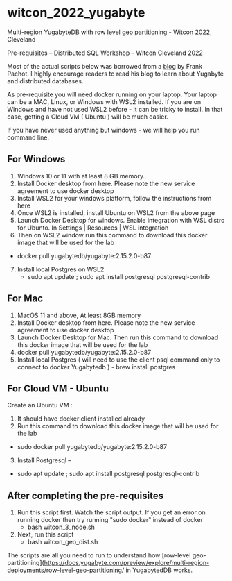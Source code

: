 # witcon_2022_yugabyte
Multi-region YugabyteDB with row level geo partitioning - Witcon 2022, Cleveland

Pre-requisites – Distributed SQL Workshop – Witcon Cleveland 2022
 
Most of the actual scripts below was borrowed from a [blog](https://dev.to/yugabyte/local-reads-from-yugabytedb-raft-followers-5mk) by Frank Pachot. I highly encourage readers to read his blog to learn about Yugabyte and distributed databases.

As pre-requisite you will need docker running on your laptop.
Your laptop can be a MAC, Linux, or Windows with WSL2 installed. 
If you are on Windows and have not used WSL2 before - it can be tricky to install. 
In that case, getting a Cloud VM ( Ubuntu ) will be much easier.
 
If you have never used anything but windows - we will help you run command line.
 
 
For Windows
-----------

1.	Windows 10 or 11 with at least 8 GB memory.
2.	Install Docker desktop from here. Please note the new service agreement to use docker desktop
3.	Install WSL2 for your windows platform, follow the instructions from here
4.	Once WSL2 is installed, install Ubuntu on WSL2 from the above page
5.	Launch Docker Desktop for windows. Enable integration with WSL distro for Ubunto. In Settings | Resources | WSL integration 
6.	Then on WSL2 window run this command to download this docker image that will be used for the lab
-	docker pull yugabytedb/yugabyte:2.15.2.0-b87
7.	Install local Postgres on WSL2 
    - sudo apt update ; sudo apt install postgresql postgresql-contrib

For Mac
--------

1.	MacOS 11 and above, At least 8GB memory
2.	Install Docker desktop from here. Please note the new service agreement to use docker desktop
3.	Launch Docker Desktop for Mac. Then  run this command to download this docker image that will be used for the lab
4.	docker pull yugabytedb/yugabyte:2.15.2.0-b87
5.	Install local Postgres ( will need to use the client psql command only to connect to docker Yugabytedb ) - brew install postgres

 
For Cloud VM - Ubuntu
---------------------
 
Create an Ubuntu VM :

1.	It should have docker client installed already
2.  Run this command to download this docker image that will be used for the lab
-	sudo docker pull yugabytedb/yugabyte:2.15.2.0-b87	

3.	Install Postgresql – 
-    sudo apt update ; sudo apt install postgresql postgresql-contrib

After completing the pre-requisites
----------------------------------

1. Run this script first. Watch the script output. If you get an error on running docker then try running "sudo docker" instead of docker
    - bash witcon_3_node.sh
2. Next, run this script
    - bash witcon_geo_dist.sh
    
The scripts are all you need to run to understand how  [row-level geo-partitioning](https://docs.yugabyte.com/preview/explore/multi-region-deployments/row-level-geo-partitioning/ in YugabytedDB works.
